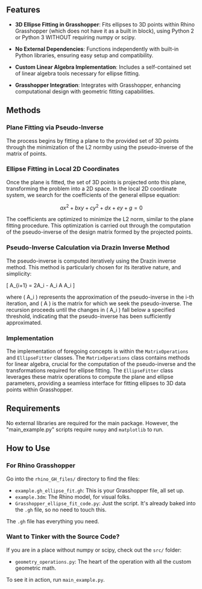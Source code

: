 
## Features

- **3D Ellipse Fitting in Grasshopper**: Fits ellipses to 3D points within Rhino Grasshopper (which does not have it as a built in block), using Python 2 or Python 3 WITHOUT requiring numpy or scipy.

- **No External Dependencies**: Functions independently with built-in Python libraries, ensuring easy setup and compatibility.

- **Custom Linear Algebra Implementation**: Includes a self-contained set of linear algebra tools necessary for ellipse fitting.

- **Grasshopper Integration**: Integrates with Grasshopper, enhancing computational design with geometric fitting capabilities.

## Methods

### Plane Fitting via Pseudo-Inverse

The process begins by fitting a plane to the provided set of 3D points through the minimization of the L2 normby using the pseudo-inverse of the matrix of points.

### Ellipse Fitting in Local 2D Coordinates

Once the plane is fitted, the set of 3D points is projected onto this plane, transforming the problem into a 2D space. In the local 2D coordinate system, we search for the coefficients of the general ellipse equation:

$$
a x^2 + b xy + c y^2 + d x + e y + g = 0
$$

The coefficients are optimized to minimize the L2 norm, similar to the plane fitting procedure. This optimization is carried out through the computation of the pseudo-inverse of the design matrix formed by the projected points.

### Pseudo-Inverse Calculation via Drazin Inverse Method

The pseudo-inverse is computed iteratively using the Drazin inverse method. This method is particularly chosen for its iterative nature, and simplicity:

\[ A_{i+1} = 2A_i - A_i A A_i \]

where \( A_i \) represents the approximation of the pseudo-inverse in the i-th iteration, and \( A \) is the matrix for which we seek the pseudo-inverse. The recursion proceeds until the changes in \( A_i \) fall below a specified threshold, indicating that the pseudo-inverse has been sufficiently approximated.

### Implementation

The implementation of foregoing concepts is within the `MatrixOperations` and `EllipseFitter` classes. The `MatrixOperations` class contains methods for linear algebra, crucial for the computation of the pseudo-inverse and the transformations required for ellipse fitting. The `EllipseFitter` class leverages these matrix operations to compute the plane and ellipse parameters, providing a seamless interface for fitting ellipses to 3D data points within Grasshopper.

## Requirements

No external libraries are required for the main package. However, the "main_example.py" scripts require `numpy` and `matplotlib` to run.

## How to Use

### For Rhino Grasshopper 
Go into the `rhino_GH_files/` directory to find the files:
- `example.gh_ellipse_fit.gh`: This is your Grasshopper file, all set up.
- `example.3dm`: The Rhino model, for visual folks.
- `Grasshopper_ellipse_fit_code.py`: Just the script. It's already baked into the `.gh` file, so no need to touch this.

The `.gh` file has everything you need.

### Want to Tinker with the Source Code?
If you are in a place without numpy or scipy, check out the `src/` folder:
- `geometry_operations.py`: The heart of the operation with all the custom geometric math.

To see it in action, run `main_example.py`.
